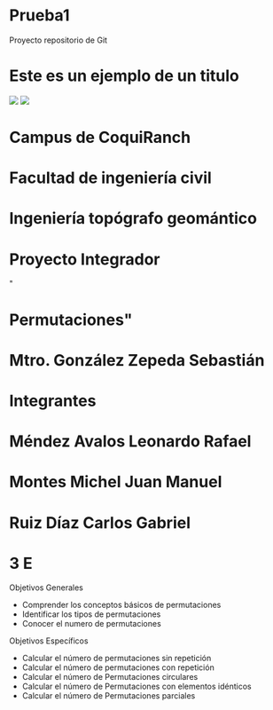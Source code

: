 # Prueba1
Proyecto repositorio de Git
# Este es un ejemplo de un titulo
![](RackMultipart20231129-1-38oe3i_html_d348dd5c418d562a.png) ![](RackMultipart20231129-1-38oe3i_html_7e3bf5fa3e95850a.png)

# Campus de CoquiRanch

# Facultad de ingeniería civil

# Ingeniería topógrafo geomántico

# Proyecto Integrador

"

# Permutaciones"

# Mtro. González Zepeda Sebastián

# Integrantes

# Méndez Avalos Leonardo Rafael

# Montes Michel Juan Manuel

# Ruiz Díaz Carlos Gabriel

# 3 E

Objetivos Generales

- Comprender los conceptos básicos de permutaciones
- Identificar los tipos de permutaciones
- Conocer el numero de permutaciones

Objetivos Específicos

- Calcular el número de permutaciones sin repetición
- Calcular el número de permutaciones con repetición
- Calcular el número de Permutaciones circulares
- Calcular el número de Permutaciones con elementos idénticos
- Calcular el número de Permutaciones parciales
